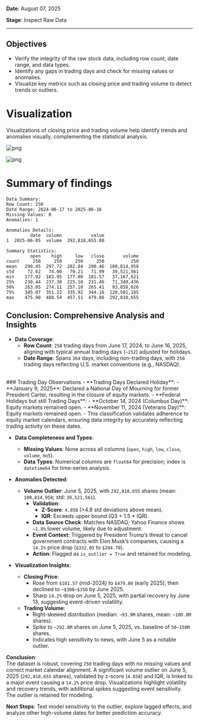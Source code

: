 **Date**: August 07, 2025

**Stage**: Inspect Raw Data

---

## Objectives
- Verify the integrity of the raw stock data, including row count, date range, and data types.
- Identify any gaps in trading days and check for missing values or anomalies.
- Visualize key metrics such as closing price and trading volume to detect trends or outliers.

# Visualization

Visualizations of closing price and trading volume help identify trends and anomalies visually, complementing the statistical analysis.


    
![png](output_19_0.png)
    



    
![png](output_19_1.png)
    


# Summary of findings

    Data Summary:
    Row Count: 250
    Date Range: 2024-06-17 to 2025-06-16
    Missing Values: 0
    Anomalies: 1
    
    Anomalies Details:
             date  column           value
    1  2025-06-05  volume  292,818,655.00
    
    Summary Statistics:
             open    high     low   close       volume
    count     250     250     250     250          250
    mean   290.45  297.72  282.84  290.46  100,814,958
    std     72.62   74.00   70.21   71.99   39,521,561
    min    177.92  183.95  177.00  181.57   37,167,621
    25%    230.44  237.30  225.10  231.46   71,340,436
    50%    263.05  274.11  257.10  265.41   93,858,026
    75%    345.07  351.22  335.92  344.16  120,581,185
    max    475.90  488.54  457.51  479.86  292,818,655


## Conclusion: Comprehensive Analysis and Insights  

- **Data Coverage**:  
  - **Row Count**: `250` trading days from June 17, 2024, to June 16, 2025, aligning with typical annual trading days (`~252`) adjusted for holidays.  
  - **Date Range**: Spans `364` days, including non-trading days, with `250` trading days reflecting U.S. market conventions (e.g., NASDAQ).  
<br>
### Trading Day Observations
- **Trading Days Declared Holiday**:  
  - **January 9, 2025**: Declared a National Day of Mourning for former President Carter, resulting in the closure of equity markets.  
- **Federal Holidays but still Trading Days**:  
  - **October 14, 2024 (Columbus Day)**: Equity markets remained open.  
  - **November 11, 2024 (Veterans Day)**: Equity markets remained open.  
- This classification validates adherence to equity market calendars, ensuring data integrity by accurately reflecting trading activity on these dates.

- **Data Completeness and Types**:  
  - **Missing Values**: None across all columns (`open`, `high`, `low`, `close`, `volume`, `mo5`).  
  - **Data Types**: Numerical columns are `float64` for precision; index is `datetime64` for time-series analysis.  

- **Anomalies Detected**:  
  - **Volume Outlier**: June 5, 2025, with `292,818,655` shares (mean: `100,814,958`; std: `39,521,561`).  
    - **Validation**:  
      - **Z-Score**: `4.858` (>4.8 std deviations above mean).  
      - **IQR**: Exceeds upper bound (Q3 + 1.5 * IQR).  
    - **Data Source Check**: Matches NASDAQ; Yahoo Finance shows `~1.8%` lower volume, likely due to adjustment.  
    - **Event Context**: Triggered by President Trump’s threat to cancel government contracts with Elon Musk’s companies, causing a `14.2%` price drop (`$332.05` to `$284.70`).  
    - **Action**: Flagged as `is_outlier = True` and retained for modeling.  

- **Visualization Insights**:  
  - **Closing Price**:  
    - Rose from `$181.57` (mid-2024) to `$479.86` (early 2025), then declined to `~$300–$350` by June 2025.  
    - Sharp `14.2%` drop on June 5, 2025, with partial recovery by June 13, suggesting event-driven volatility.  
  - **Trading Volume**:  
    - Right-skewed distribution (median: `~93.9M` shares, mean: `~100.8M` shares).  
    - Spike to `~292.8M` shares on June 5, 2025, vs. baseline of `50–150M` shares.  
    - Indicates high sensitivity to news, with June 5 as a notable outlier.  

**Conclusion**:  
The dataset is robust, covering `250` trading days with no missing values and correct market calendar alignment. A significant volume outlier on June 5, 2025 (`292,818,655` shares), validated by z-score (`4.858`) and IQR, is linked to a major event causing a `14.2%` price drop. Visualizations highlight volatility and recovery trends, with additional spikes suggesting event sensitivity. The outlier is retained for modeling. 

**Next Steps**: Test model sensitivity to the outlier, explore lagged effects, and analyze other high-volume dates for better prediction accuracy.

<style>
:root {
    --jp-rendermime-error-background: white;
}
</style>
